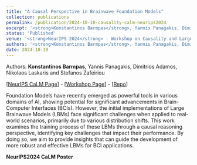 ```yaml
---
title: "A Causal Perspective in Brainwave Foundation Models"
collection: publications
permalink: /publication/2024-10-10-causality-calm-neurips2024
excerpt: '<strong>Konstantinos Barmpas</strong>, Yannis Panagakis, Dimitrios Adamos, Nikolaos Laskaris and Stefanos Zafeiriou - [[Paper]()] [[Poster]()] '
status: 'Published'
venue: '<strong>NeurIPS 2024</strong> - Workshop on Causality and Large Models (CaLM)' 
authors: '<strong>Konstantinos Barmpas</strong>, Yannis Panagakis, Dimitrios Adamos, Nikolaos Laskaris and Stefanos Zafeiriou'
date: 2024-10-10
---
```


Authors: <strong>Konstantinos Barmpas</strong>, Yannis Panagakis, Dimitrios Adamos, Nikolaos Laskaris and Stefanos Zafeiriou

[[NeurIPS CaLM Page]()] - [[Workshop Page](https://calm-workshop-2024.github.io)] - [[Repo]()]

Foundation Models have recently emerged as powerful tools in various domains of AI, showing potential for significant advancements in Brain-Computer Interfaces (BCIs). However, the initial implementations of Large Brainwave Models (LBMs) face significant challenges when applied to real-world scenarios, primarily due to various distribution shifts. This work examines the training process of these LBMs through a causal reasoning perspective, identifying key challenges that impact their performance. By doing so, we aim to provide insights that can guide the development of more robust and effective LBMs for BCI applications.

**NeurIPS2024 CaLM Poster**


